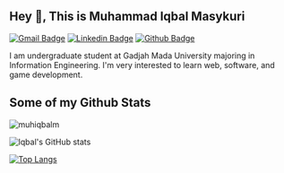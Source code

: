 ## Hey 👋, This is Muhammad Iqbal Masykuri
[![Gmail Badge](https://img.shields.io/badge/-muhiqbalmasykuri@gmail.com-c14438?style=flat&logo=Gmail&logoColor=white&link=mailto:muhiqbalmasykuri@gmail.com)](muhiqbalmasykuri@gmail.com) 
[![Linkedin Badge](https://img.shields.io/badge/-muhiqbalm-0072b1?style=flat&logo=Linkedin&logoColor=white&link=https://www.linkedin.com/in/muhammad-iqbal-masykuri-75476b1b9/)](https://www.linkedin.com/in/muhammad-iqbal-masykuri-75476b1b9/)
[![Github Badge](https://img.shields.io/badge/-muhiqbalm-grey?style=flat&logo=github&logoColor=white&link=https://github.com/muhiqbalm)](/https://github.com/muhiqbalm)
<p align='left'>I am undergraduate student at Gadjah Mada University majoring in Information Engineering. I'm very interested to learn web, software, and game development.</p>

## Some of my Github Stats
<p align=left> <img src=https://komarev.com/ghpvc/?username=muhiqbalm alt=muhiqbalm /> </p>

![Iqbal's GitHub stats](https://github-readme-stats.vercel.app/api?username=muhiqbalm&show_icons=true&theme=tokyonight&include_all_commits=true)

[![Top Langs](https://github-readme-stats.vercel.app/api/top-langs/?username=muhiqbalm&layout=compact&theme=tokyonight)](https://github.com/muhiqbalm/github-readme-stats)

